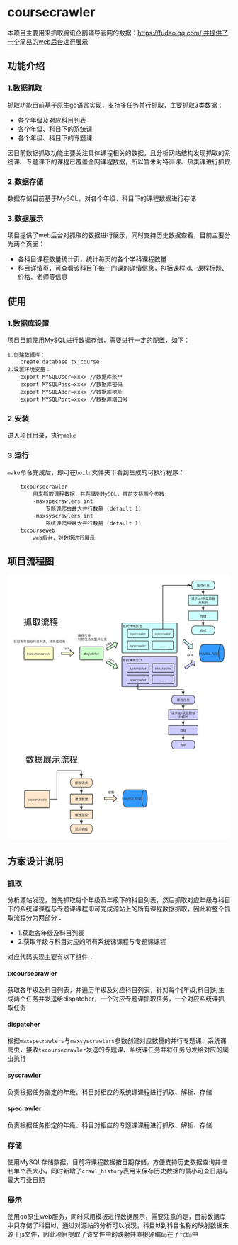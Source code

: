 # coursecrawler

本项目主要用来抓取腾讯企鹅辅导官网的数据：https://fudao.qq.com/,并提供了一个简易的web后台进行展示

## 功能介绍
### 1.数据抓取
抓取功能目前基于原生go语言实现，支持多任务并行抓取，主要抓取3类数据：
 - 各个年级及对应科目列表
 - 各个年级、科目下的系统课
 - 各个年级、科目下的专题课

因目前数据抓取功能主要关注具体课程相关的数据，且分析网站结构发现抓取的系统课、专题课下的课程已覆盖全网课程数据，所以暂未对特训课、热卖课进行抓取

### 2.数据存储
数据存储目前基于MySQL，对各个年级、科目下的课程数据进行存储

### 3.数据展示
项目提供了web后台对抓取的数据进行展示，同时支持历史数据查看，目前主要分为两个页面：
 - 各科目课程数量统计页，统计每天的各个学科课程数量
 - 科目详情页，可查看该科目下每一门课的详情信息，包括课程id、课程标题、价格、老师等信息

## 使用
### 1.数据库设置
项目目前使用MySQL进行数据存储，需要进行一定的配置，如下：
```
1.创建数据库：
    create database tx_course
2.设置环境变量：
    export MYSQLUser=xxxx //数据库账户
    export MYSQLPass=xxxx //数据库密码
    export MYSQLAddr=xxxx //数据库地址
    export MYSQLPort=xxxx //数据库端口号
```

### 2.安装
进入项目目录，执行`make`

### 3.运行
`make`命令完成后，即可在`build`文件夹下看到生成的可执行程序：
```
    txcoursecrawler
        用来抓取课程数据，并存储到MySQL，目前支持两个参数:
        -maxspecrawlers int
            专题课爬虫最大并行数量 (default 1)
        -maxsyscrawlers int
            系统课爬虫最大并行数量 (default 1)
    txcourseweb
        web后台，对数据进行展示
```

## 项目流程图
![coursecrawler](./docs/img/coursecrawler.png)

## 方案设计说明
### 抓取
分析源站发现，首先抓取每个年级及年级下的科目列表，然后抓取对应年级与科目下的系统课课程与专题课课程即可完成源站上的所有课程数据抓取，因此将整个抓取流程分为两部分：
 - 1.获取各年级及科目列表
 - 2.获取年级与科目对应的所有系统课课程与专题课课程

对应代码实现主要有以下组件：

#### txcoursecrawler

获取各年级及科目列表，并遍历年级及对应科目列表，针对每个[年级,科目]对生成两个任务并发送给dispatcher，一个对应专题课抓取任务，一个对应系统课抓取任务

#### dispatcher

根据`maxspecrawlers`与`maxsyscrawlers`参数创建对应数量的并行专题课、系统课爬虫，接收`txcoursecrawler`发送的专题课、系统课任务并将任务分发给对应的爬虫执行

#### syscrawler

负责根据任务指定的年级、科目对相应的系统课课程进行抓取、解析、存储

#### specrawler

负责根据任务指定的年级、科目对相应的专题课课程进行抓取、解析、存储

### 存储
使用MySQL存储数据，目前将课程数据按日期存储，方便支持历史数据查询并控制单个表大小，同时新增了`crawl_history`表用来保存历史数据的最小可查日期与最大可查日期

### 展示
使用go原生web服务，同时采用模板进行数据展示，需要注意的是，目前数据库中只存储了科目id，通过对源站的分析可以发现，科目id到科目名称的映射数据来源于js文件，因此项目提取了该文件中的映射并直接硬编码在了代码中